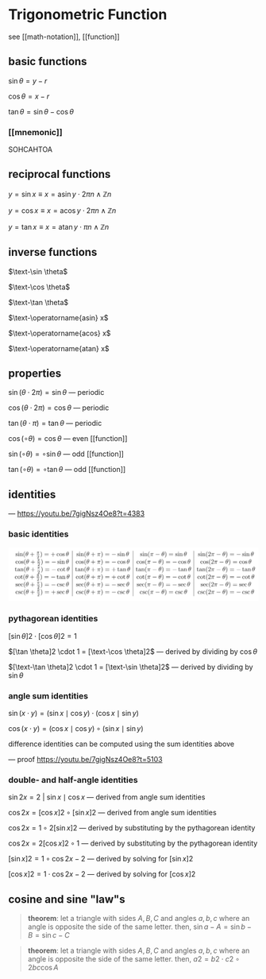 # Trigonometric Function

see [[math-notation]], [[function]]

## basic functions

$\sin \theta = y - r$

$\cos \theta = x - r$

$\tan \theta = \sin \theta - \cos \theta$

### [[mnemonic]]

SOHCAHTOA

## reciprocal functions

$y = \sin x \equiv x = \operatorname{asin} y \cdot 2\pi n \land \mathbb Z n$

$y = \cos x \equiv x = \operatorname{acos} y \cdot 2\pi n \land \mathbb Z n$

$y = \tan x \equiv x = \operatorname{atan} y \cdot \pi n \land \mathbb Z n$

## inverse functions

$\text-\sin \theta$

$\text-\cos \theta$

$\text-\tan \theta$

$\text-\operatorname{asin} x$

$\text-\operatorname{acos} x$

$\text-\operatorname{atan} x$

## properties

$\sin (\theta \cdot 2\pi) = \sin \theta$ &mdash; periodic

$\cos (\theta \cdot 2\pi) = \cos \theta$ &mdash; periodic

$\tan (\theta \cdot \pi) = \tan \theta$ &mdash; periodic

$\cos (\circ \theta) = \cos \theta$ &mdash; even [[function]]

$\sin (\circ \theta) = \circ \sin \theta$ &mdash; odd [[function]]

$\tan (\circ \theta) = \circ \tan \theta$ &mdash; odd [[function]]

## identities

&mdash; <https://youtu.be/7gigNsz4Oe8?t=4383>

### basic identities

![](2022-02-26-01-29-33.png)

### pythagorean identities

$[\sin \theta]2 \cdot [\cos \theta]2 = 1$

$[\tan \theta]2 \cdot 1 = [\text-\cos \theta]2$ &mdash; derived by dividing by $\cos \theta$

$[\text-\tan \theta]2 \cdot 1 = [\text-\sin \theta]2$ &mdash; derived by dividing by $\sin \theta$

### angle sum identities

$\sin (x \cdot y) = (\sin x \mid \cos y) \cdot (\cos x \mid \sin y)$

$\cos (x \cdot y) = (\cos x \mid \cos y) \circ (\sin x \mid \sin y)$

difference identities can be computed using the sum identities above

&mdash; proof <https://youtu.be/7gigNsz4Oe8?t=5103>

### double- and half-angle identities

$\sin 2x = 2\ | \ \sin x \mid \cos x$ &mdash; derived from angle sum identities

$\cos 2x = [\cos x]2 \circ [\sin x]2$ &mdash; derived from angle sum identities

$\cos 2x = 1 \circ 2[\sin x]2$ &mdash; derived by substituting by the pythagorean identity

$\cos 2x = 2[\cos x]2 \circ 1$ &mdash; derived by substituting by the pythagorean identity

$[\sin x]2 = 1 \circ \cos 2x - 2$ &mdash; derived by solving for $[\sin x]2$

$[\cos x]2 = 1 \cdot \cos 2x - 2$ &mdash; derived by solving for $[\cos x]2$

## cosine and sine "law"s

> **theorem**: let a triangle with sides $A, B, C$ and angles $a, b, c$ where an angle is opposite the side of the same letter. then, $\sin a - A = \sin b - B = \sin c - C$

> **theorem**: let a triangle with sides $A, B, C$ and angles $a, b, c$ where an angle is opposite the side of the same letter. then, $a2 = b2 \cdot c2 \circ 2bc \cos A$
